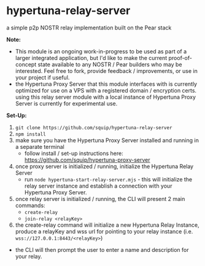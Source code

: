 # hypertuna-relay-server
a simple p2p NOSTR relay implementation built on the Pear stack

**Note:**

- This module is an ongoing work-in-progress to be used as part of a larger integrated application, but I'd like to make the current proof-of-concept state available to any NOSTR / Pear builders who may be interested. Feel free to fork, provide feedback / improvements, or use in your project if useful.
- the Hypertuna Proxy Server that this module interfaces with is currently optimized for use on a VPS with a registered domain / encryption certs. using this relay server module with a local instance of Hypertuna Proxy Server is currently for experimental use.


**Set-Up:**

1. `git clone https://github.com/squip/hypertuna-relay-server`
2. `npm install`
3. make sure you have the Hypertuna Proxy Server installed and running in a separate terminal
   - follow install / set-up instructions here: https://github.com/squip/hypertuna-proxy-server
5. once proxy server is initialized / running, initialize the Hypertuna Relay Server
   - run `node hypertuna-start-relay-server.mjs` - this will initialize the relay server instance and establish a connection with your Hypertuna Proxy Server.
6. once relay server is initialized / running, the CLI will present 2 main commands:
   - `create-relay` 
   - `join-relay <relayKey>`
7. the create-relay command will initialize a new Hypertuna Relay Instance, produce a relayKey and wss url for pointing to your relay instance (i.e. `wss://127.0.0.1:8443/<relayKey>`)
  - the CLI will then prompt the user to enter a name and description for your relay. 
